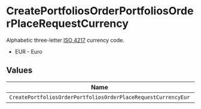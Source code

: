# CreatePortfoliosOrderPortfoliosOrderPlaceRequestCurrency

Alphabetic three-letter [ISO 4217](https://en.wikipedia.org/wiki/ISO_4217) currency code.
* EUR - Euro


## Values

| Name                                                          | Value                                                         |
| ------------------------------------------------------------- | ------------------------------------------------------------- |
| `CreatePortfoliosOrderPortfoliosOrderPlaceRequestCurrencyEur` | EUR                                                           |
